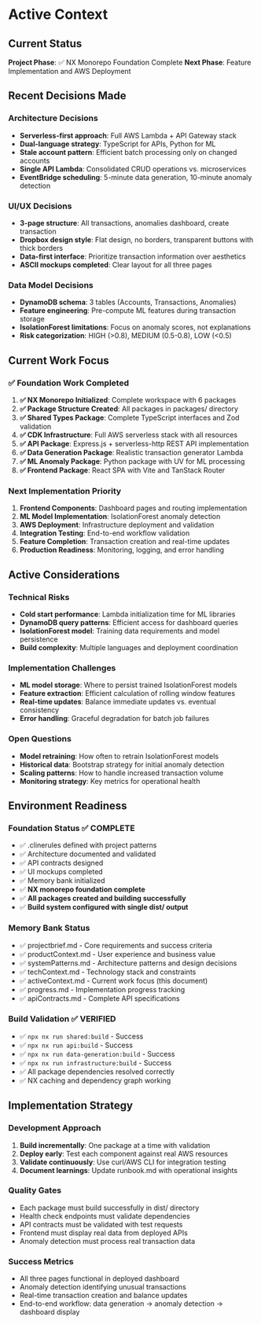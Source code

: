 # Active Context

## Current Status
**Project Phase**: ✅ NX Monorepo Foundation Complete
**Next Phase**: Feature Implementation and AWS Deployment

## Recent Decisions Made

### Architecture Decisions
- **Serverless-first approach**: Full AWS Lambda + API Gateway stack
- **Dual-language strategy**: TypeScript for APIs, Python for ML
- **Stale account pattern**: Efficient batch processing only on changed accounts
- **Single API Lambda**: Consolidated CRUD operations vs. microservices
- **EventBridge scheduling**: 5-minute data generation, 10-minute anomaly detection

### UI/UX Decisions
- **3-page structure**: All transactions, anomalies dashboard, create transaction
- **Dropbox design style**: Flat design, no borders, transparent buttons with thick borders
- **Data-first interface**: Prioritize transaction information over aesthetics
- **ASCII mockups completed**: Clear layout for all three pages

### Data Model Decisions
- **DynamoDB schema**: 3 tables (Accounts, Transactions, Anomalies)
- **Feature engineering**: Pre-compute ML features during transaction storage
- **IsolationForest limitations**: Focus on anomaly scores, not explanations
- **Risk categorization**: HIGH (>0.8), MEDIUM (0.5-0.8), LOW (<0.5)

## Current Work Focus

### ✅ Foundation Work Completed
1. **✅ NX Monorepo Initialized**: Complete workspace with 6 packages
2. **✅ Package Structure Created**: All packages in packages/ directory
3. **✅ Shared Types Package**: Complete TypeScript interfaces and Zod validation
4. **✅ CDK Infrastructure**: Full AWS serverless stack with all resources
5. **✅ API Package**: Express.js + serverless-http REST API implementation
6. **✅ Data Generation Package**: Realistic transaction generator Lambda
7. **✅ ML Anomaly Package**: Python package with UV for ML processing
8. **✅ Frontend Package**: React SPA with Vite and TanStack Router

### Next Implementation Priority
1. **Frontend Components**: Dashboard pages and routing implementation
2. **ML Model Implementation**: IsolationForest anomaly detection
3. **AWS Deployment**: Infrastructure deployment and validation
4. **Integration Testing**: End-to-end workflow validation
5. **Feature Completion**: Transaction creation and real-time updates
6. **Production Readiness**: Monitoring, logging, and error handling

## Active Considerations

### Technical Risks
- **Cold start performance**: Lambda initialization time for ML libraries
- **DynamoDB query patterns**: Efficient access for dashboard queries
- **IsolationForest model**: Training data requirements and model persistence
- **Build complexity**: Multiple languages and deployment coordination

### Implementation Challenges
- **ML model storage**: Where to persist trained IsolationForest models
- **Feature extraction**: Efficient calculation of rolling window features
- **Real-time updates**: Balance immediate updates vs. eventual consistency
- **Error handling**: Graceful degradation for batch job failures

### Open Questions
- **Model retraining**: How often to retrain IsolationForest models
- **Historical data**: Bootstrap strategy for initial anomaly detection
- **Scaling patterns**: How to handle increased transaction volume
- **Monitoring strategy**: Key metrics for operational health

## Environment Readiness

### Foundation Status ✅ COMPLETE
- ✅ .clinerules defined with project patterns
- ✅ Architecture documented and validated
- ✅ API contracts designed
- ✅ UI mockups completed
- ✅ Memory bank initialized
- ✅ **NX monorepo foundation complete**
- ✅ **All packages created and building successfully**
- ✅ **Build system configured with single dist/ output**

### Memory Bank Status
- ✅ projectbrief.md - Core requirements and success criteria
- ✅ productContext.md - User experience and business value
- ✅ systemPatterns.md - Architecture patterns and design decisions
- ✅ techContext.md - Technology stack and constraints
- ✅ activeContext.md - Current work focus (this document)
- ✅ progress.md - Implementation progress tracking
- ✅ apiContracts.md - Complete API specifications

### Build Validation ✅ VERIFIED
- ✅ `npx nx run shared:build` - Success
- ✅ `npx nx run api:build` - Success
- ✅ `npx nx run data-generation:build` - Success
- ✅ `npx nx run infrastructure:build` - Success
- ✅ All package dependencies resolved correctly
- ✅ NX caching and dependency graph working

## Implementation Strategy

### Development Approach
1. **Build incrementally**: One package at a time with validation
2. **Deploy early**: Test each component against real AWS resources
3. **Validate continuously**: Use curl/AWS CLI for integration testing
4. **Document learnings**: Update runbook.md with operational insights

### Quality Gates
- Each package must build successfully in dist/ directory
- Health check endpoints must validate dependencies
- API contracts must be validated with test requests
- Frontend must display real data from deployed APIs
- Anomaly detection must process real transaction data

### Success Metrics
- All three pages functional in deployed dashboard
- Anomaly detection identifying unusual transactions
- Real-time transaction creation and balance updates
- End-to-end workflow: data generation → anomaly detection → dashboard display